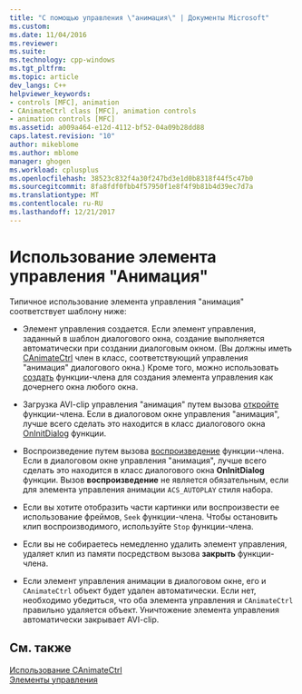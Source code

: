 ```yaml
---
title: "С помощью управления \"анимация\" | Документы Microsoft"
ms.custom: 
ms.date: 11/04/2016
ms.reviewer: 
ms.suite: 
ms.technology: cpp-windows
ms.tgt_pltfrm: 
ms.topic: article
dev_langs: C++
helpviewer_keywords:
- controls [MFC], animation
- CAnimateCtrl class [MFC], animation controls
- animation controls [MFC]
ms.assetid: a009a464-e12d-4112-bf52-04a09b28dd88
caps.latest.revision: "10"
author: mikeblome
ms.author: mblome
manager: ghogen
ms.workload: cplusplus
ms.openlocfilehash: 38523c832f4a30f247bd3e1d0b8318f44f5c47b0
ms.sourcegitcommit: 8fa8fdf0fbb4f57950f1e8f4f9b81b4d39ec7d7a
ms.translationtype: MT
ms.contentlocale: ru-RU
ms.lasthandoff: 12/21/2017
---
```

# <a name="using-an-animation-control"></a>Использование элемента управления "Анимация"
Типичное использование элемента управления "анимация" соответствует шаблону ниже:  
  
-   Элемент управления создается. Если элемент управления, заданный в шаблон диалогового окна, создание выполняется автоматически при создании диалоговым окном. (Вы должны иметь [CAnimateCtrl](../mfc/reference/canimatectrl-class.md) член в класс, соответствующий управления "анимация" диалогового окна.) Кроме того, можно использовать [создать](../mfc/reference/canimatectrl-class.md#create) функции-члена для создания элемента управления как дочернего окна любого окна.  
  
-   Загрузка AVI-clip управления "анимация" путем вызова [откройте](../mfc/reference/canimatectrl-class.md#open) функции-члена. Если в диалоговом окне управления "анимация", лучше всего сделать это находится в класс диалогового окна [OnInitDialog](../mfc/reference/cdialog-class.md#oninitdialog) функции.  
  
-   Воспроизведение путем вызова [воспроизведение](../mfc/reference/canimatectrl-class.md#play) функции-члена. Если в диалоговом окне управления "анимация", лучше всего сделать это находится в класс диалогового окна **OnInitDialog** функции. Вызов **воспроизведение** не является обязательным, если для элемента управления анимации `ACS_AUTOPLAY` стиля набора.  
  
-   Если вы хотите отобразить части картинки или воспроизвести ее использование фреймов, `Seek` функции-члена. Чтобы остановить клип воспроизводимого, используйте `Stop` функции-члена.  
  
-   Если вы не собираетесь немедленно удалить элемент управления, удаляет клип из памяти посредством вызова **закрыть** функции-члена.  
  
-   Если элемент управления анимации в диалоговом окне, его и `CAnimateCtrl` объект будет удален автоматически. Если нет, необходимо убедиться, что оба элемента управления и `CAnimateCtrl` правильно удаляется объект. Уничтожение элемента управления автоматически закрывает AVI-clip.  
  
## <a name="see-also"></a>См. также  
 [Использование CAnimateCtrl](../mfc/using-canimatectrl.md)   
 [Элементы управления](../mfc/controls-mfc.md)

